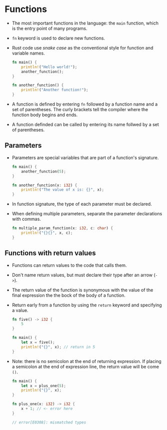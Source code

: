# Functions

- The most important functions in the language: the `main` function, which is the entry point of many programs.
- `fn` keyword is used to declare new functions.
- Rust code use *snake case* as the conventional style for function and variable names.

    ```Rust
    fn main() {
        println!("Hello world!");
        another_function();
    }

    fn another_function() {
        println!("Another function!");
    }
    ```

- A function is defined by entering `fn` followed by a function name and a set of parentheses. The curly brackets tell the compiler where the function body begins and ends.
- A function definded can be called by entering its name follwed by a set of parentheses.

## Parameters

- Parameters are special variables that are part of a function's signature.

    ```Rust
    fn main() {
        another_function(5);
    }

    fn another_function(x: i32) {
        println!("The value of x is: {}", x);
    }
    ```

- In function signature, the type of each parameter must be declared.
- When defining multiple parameters, separate the parameter declarations with commas.

    ```Rust
    fn multiple_param_function(x: i32, c: char) {
        println!("{}{}", x, c);
    }
    ```

## Functions with return values

- Functions can return values to the code that calls them.
- Don't name return values, but must declare their type after an arrow (`->`).
- The return value of the function is synonymous with the value of the final expression the the bock of the body of a function.
- Return early from a function by using the `return` keyword and specifying a value.

    ```Rust
    fn five() -> i32 {
        5
    }

    fn main() {
        let x = five();
        println!("{}", x); // return in 5
    }
    ```

- Note: there is no semicolon at the end of returning expression. If placing a semicolon at the end of expression line, the return value will be come `()`.

    ```Rust
    fn main() {
        let x = plus_one(5);
        println!("{}", x);
    }

    fn plus_one(x: i32) -> i32 {
        x + 1; // <- error here
    }

    // error[E0308]: mismatched types
    ```